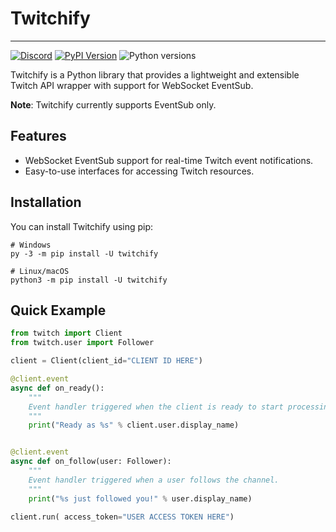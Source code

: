 # Twitchify

---
[![Discord](https://img.shields.io/discord/938786168592547880)](https://discord.gg/hH4ZkNg6cA)
[![PyPI Version](https://img.shields.io/pypi/v/twitchify.svg)](https://pypi.org/project/twitchify)
![Python versions](https://img.shields.io/pypi/pyversions/twitchify)

Twitchify is a Python library that provides a lightweight and extensible Twitch API wrapper with support for WebSocket EventSub.

**Note**: Twitchify currently supports EventSub only.

## Features

- WebSocket EventSub support for real-time Twitch event notifications.
- Easy-to-use interfaces for accessing Twitch resources.

## Installation

You can install Twitchify using pip:

```shell
# Windows
py -3 -m pip install -U twitchify

# Linux/macOS
python3 -m pip install -U twitchify
```

## Quick Example
```python
from twitch import Client
from twitch.user import Follower

client = Client(client_id="CLIENT ID HERE")

@client.event
async def on_ready():
    """
    Event handler triggered when the client is ready to start processing events.
    """
    print("Ready as %s" % client.user.display_name)


@client.event
async def on_follow(user: Follower):
    """
    Event handler triggered when a user follows the channel.
    """
    print("%s just followed you!" % user.display_name)

client.run( access_token="USER ACCESS TOKEN HERE")
```